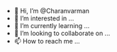 - 👋 Hi, I’m @Charanvarman
- 👀 I’m interested in ...
- 🌱 I’m currently learning ...
- 💞️ I’m looking to collaborate on ...
- 📫 How to reach me ...

<!---
Charanvarman/Charanvarman is a ✨ special ✨ repository because its `README.md` (this file) appears on your GitHub profile.
You can click the Preview link to take a look at your changes.
--->

